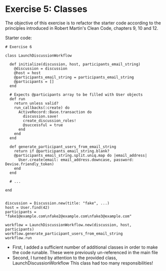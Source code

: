 # Exercise 5: Classes

The objective of this exercise is to refactor the starter code according to the principles introduced in Robert Martin's Clean Code, chapters 9, 10 and 12.

Starter code:

```
# Exercise 6

class LaunchDiscussionWorkflow

  def initialize(discussion, host, participants_email_string)
    @discussion = discussion
    @host = host
    @participants_email_string = participants_email_string
    @participants = []
  end

  # Expects @participants array to be filled with User objects
  def run
    return unless valid?
    run_callbacks(:create) do
      ActiveRecord::Base.transaction do
        discussion.save!
        create_discussion_roles!
        @successful = true
      end
    end
  end

  def generate_participant_users_from_email_string
    return if @participants_email_string.blank?
    @participants_email_string.split.uniq.map do |email_address|
      User.create(email: email_address.downcase, password: Devise.friendly_token)
    end
  end

  # ...

end


discussion = Discussion.new(title: "fake", ...)
host = User.find(42)
participants = "fake1@example.com\nfake2@example.com\nfake3@example.com"

workflow = LaunchDiscussionWorkflow.new(discussion, host, participants)
workflow.generate_participant_users_from_email_string
workflow.run
```

- First, I added a sufficient number of additional classes in order to make the code runable. These were previously un-referenced in the main file
- Second, I turned by attention to the provided class, LaunchDiscussionWorkflow
  This class had too many responsibilities!
